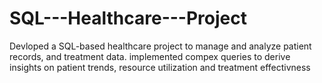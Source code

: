 # SQL---Healthcare---Project
Devloped a SQL-based healthcare project to manage and analyze patient records, and treatment data. implemented compex queries to derive insights on patient trends, resource utilization and treatment effectivness
